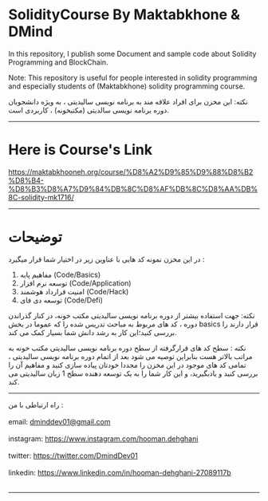 # SolidityCourse By Maktabkhone & DMind

In this repository, I publish some Document and sample code about Solidity Programming and BlockChain.

Note: This repository is useful for people interested in solidity programming and especially students of (Maktabkhone) solidity programming course.

نکته: این مخزن برای افراد علاقه مند به برنامه نویسی سالیدیتی ، به ویژه دانشجویان دوره برنامه نویسی سالدیتی (مکتبخونه) ، کاربردی است.

<hr>

# Here is Course's Link

https://maktabkhooneh.org/course/%D8%A2%D9%85%D9%88%D8%B2%D8%B4-%D8%B3%D8%A7%D9%84%DB%8C%D8%AF%DB%8C%D8%AA%DB%8C-solidity-mk1716/

<hr>

# توضیحات
در این مخزن نمونه کد هایی با عناوین زیر در اختیار شما قرار میگیرد :
1. مفاهیم پایه (Code/Basics)
2. توسعه نرم افزار (Code/Application)
3. امنیت قرارداد هوشمند (Code/Hack)
4. توسعه دی فای (Code/Defi)

نکته: جهت استفاده بیشتر از دوره برنامه نویسی سالیدیتی مکتب خونه، در کنار گذراندن دوره ، کد های مربوط به مباحث تدریس شده را که عموما در بخش basics قرار دارند را بررسی کنید؛این کار به رشد دانش شما بسیار کمک می کند.

نکته : سطح کد های قرارگرفته از سطح دوره برنامه نویسی سالیدیتی مکتب خونه به مراتب بالاتر هست بنابراین توصیه می شود بعد از اتمام دوره برنامه نویسی سالیدیتی ، تمامی کد های موجود در این مخزن را مجددا خودتان پیاده سازی کنید و مفاهیم آن را بررسی کنید و یادبگیرید، و این کار شما را به یک توسعه دهنده سطح 1 زبان سالیدیتی می کند.
<hr>

راه ارتباطی با من :
<br><br>
email:     dminddev01@gmail.com <br><br>
instagram: https://www.instagram.com/hooman.dehghani <br><br>
twitter:   https://twitter.com/DmindDev01 <br><br>
linkedin:  https://www.linkedin.com/in/hooman-dehghani-27089117b <br><br>

<hr>
